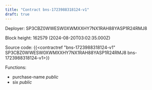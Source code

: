 ```yaml
---
title: "Contract bns-1723988318124-v1"
draft: true
---
```

Deployer: SP3CBZ0WWESW0XWMXXHY7NX1RAH88YASP1R24RMJ8


 



Block height: 162579 (2024-08-20T03:02:35.000Z)

Source code: {{<contractref "bns-1723988318124-v1" SP3CBZ0WWESW0XWMXXHY7NX1RAH88YASP1R24RMJ8 bns-1723988318124-v1>}}

Functions:

* purchase-name _public_
* six _public_
